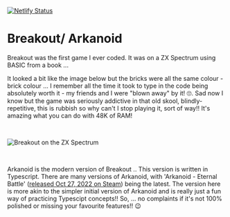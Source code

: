[![Netlify Status](https://api.netlify.com/api/v1/badges/9e80eff9-9915-4d2a-b960-12b4a5da21f8/deploy-status)](https://app.netlify.com/sites/alun-arkanoid/deploys)

# Breakout/ Arkanoid

Breakout was the first game I ever coded. It was on a ZX Spectrum using BASIC from a book ...

It looked a bit like the image below but the bricks were all the same colour - brick colour ... I remember all the time it took to type in the code being absolutely worth it - my friends and I were "blown away" by it! :roll_eyes:. Sad now I know but the game was seriously addictive in that old skool, blindly-repetitive, this is rubbish so why can't I stop playing it, sort of way!! It's amazing what you can do with 48K of RAM!

&nbsp;

![Breakout on the ZX Spectrum](https://i.ytimg.com/vi/f_NOhNB4V-I/hqdefault.jpg)

&nbsp;&nbsp;

Arkanoid is the modern version of Breakout .. This version is written in Typescript. There are many versions of Arkanoid, with 'Arkanoid - Eternal Battle' ([released Oct 27, 2022 on Steam](https://store.steampowered.com/app/1717270/Arkanoid__Eternal_Battle/)) being the latest. The version here is more akin to the simpler initial version of Arkanoid and is really just a fun way of practicing Typescipt concepts!! So, ... no complaints if it's not 100% polished or missing your favourite features!! :wink:
